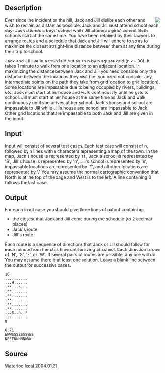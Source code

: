 <h2>Description</h2><img src="images/1729_1.jpg" align="right"><p>Ever since the incident on the hill, Jack and Jill dislike each other and wish to remain as distant as possible. Jack and Jill must attend school each day; Jack attends a boys' school while Jill attends a girls' school. Both schools start at the same time. You have been retained by their lawyers to arrange routes and a schedule that Jack and Jill will adhere to so as to maximize the closest straight-line distance between them at any time during their trip to school. 
</p>Jack and Jill live in a town laid out as an n by n square grid (n &lt;= 30). It takes 1 minute to walk from one location to an adjacent location. In maximizing the distance between Jack and Jill you need consider only the distance between the locations they visit (i.e. you need not consider any intermediate points on the path they take from grid location to grid location). Some locations are impassable due to being occupied by rivers, buildings, etc. Jack must start at his house and walk continuously until he gets to school. Jill must start at her house at the same time as Jack and walk continuously until she arrives at her school. Jack's house and school are impassable to Jill while Jill's house and school are impassable to Jack. Other grid locations that are impassable to both Jack and Jill are given in the input. <h2>Input</h2><p>Input will consist of several test cases. Each test case will consist of n, followed by n lines with n characters representing a map of the town. In the map, Jack's house is represented by 'H', Jack's school is represented by 'S', Jill's house is represented by 'h', Jill's school is represented by 's', impassable locations are represented by '*', and all other locations are represented by '.' You may assume the normal cartographic convention that North is at the top of the page and West is to the left. A line containing 0 follows the last case. </p><h2>Output</h2><p>For each input case you should give three lines of output containing: 
</p><ul><li>the closest that Jack and Jill come during the schedule (to 2 decimal places) 
<br></li><li>Jack's route 
<br></li><li>Jill's route. </li></ul><p>
</p>Each route is a sequence of directions that Jack or Jill should follow for each minute from the start time until arriving at school. Each direction is one of 'N', 'S', 'E', or 'W'. If several pairs of routes are possible, any one will do. You may assume there is at least one solution. Leave a blank line between the output for successive cases. <pre><code class="language-input1">10
..........
...H......
.**...s...
.**.......
.**.......
.**.......
.**.......
.**.......
...S..h..*
..........
0
</code></pre><pre><code class="language-output1">6.71
WWWSSSSSSSEEE
NEEENNNNNWWW
</code></pre><h2>Source</h2><a href="searchproblem?field=source&amp;key=Waterloo+local+2004.01.31">Waterloo local 2004.01.31</a>